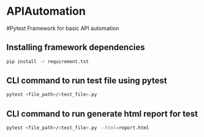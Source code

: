 # APIAutomation
#Pytest Framework for basic API automation

## Installing framework dependencies

```bash
pip install -r requirement.txt 
```

## CLI command to run test file using pytest
```bash
pytest <file_path>/<test_file>.py
```

## CLI command to run generate html report for test
```bash
pytest <file_path>/<test_file>.py --html=report.html
```

